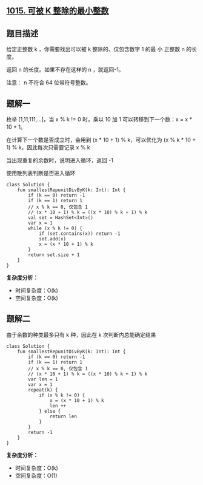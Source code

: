 ## [1015. 可被 K 整除的最小整数](https://leetcode.cn/problems/smallest-integer-divisible-by-k/description/)

## 题目描述

给定正整数 k ，你需要找出可以被 k 整除的、仅包含数字 1 的最 小 正整数 n 的长度。

返回 n 的长度。如果不存在这样的 n ，就返回-1。

注意： n 不符合 64 位带符号整数。

## 题解一

枚举 [1,11,111,...]，当 x % k != 0 时，乘以 10 加 1 可以转移到下一个数：x = x * 10 + 1。

在计算下一个数是否成立时，会用到 (x * 10 + 1) % k，可以优化为 (x % k * 10 + 1) % k，因此每次只需要记录 x % k

当出现重复的余数时，说明进入循环，返回 -1

使用散列表判断是否进入循环

```
class Solution {
    fun smallestRepunitDivByK(k: Int): Int {
        if (k == 0) return -1
        if (k == 1) return 1
        // x % k == 0, 仅包含 1
        // (x * 10 + 1) % k = ((x * 10) % k + 1) % k
        val set = HashSet<Int>()
        var x = 1
        while (x % k != 0) {
            if (set.contains(x)) return -1
            set.add(x)
            x = (x * 10 + 1) % k
        }
        return set.size + 1
    }
}
```

**复杂度分析：**

- 时间复杂度：O(k)
- 空间复杂度：O(k)

## 题解二

由于余数的种类最多只有 k 种，因此在 k 次判断内总能确定结果

```
class Solution {
    fun smallestRepunitDivByK(k: Int): Int {
        if (k == 0) return -1
        if (k == 1) return 1
        // x % k == 0, 仅包含 1
        // (x * 10 + 1) % k = ((x * 10) % k + 1) % k
        var len = 1
        var x = 1
        repeat(k) {
            if (x % k != 0) {
                x = (x * 10 + 1) % k
                len ++
            } else {
                return len
            }
        }
        return -1
    }
}
```

**复杂度分析：**

- 时间复杂度：O(k)
- 空间复杂度：O(1)

